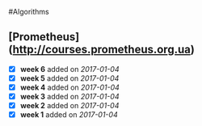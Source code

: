 #Algorithms

## [Prometheus] (http://courses.prometheus.org.ua)
- [x] <b>week 6</b> added on <i>2017-01-04</i>  
- [x] <b>week 5</b> added on <i>2017-01-04</i>  
- [x] <b>week 4</b> added on <i>2017-01-04</i>  
- [x] <b>week 3</b> added on <i>2017-01-04</i>  
- [x] <b>week 2</b> added on <i>2017-01-04</i>  
- [x] <b>week 1</b> added on <i>2017-01-04</i>
